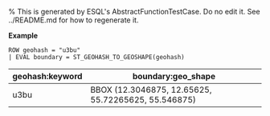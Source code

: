 % This is generated by ESQL's AbstractFunctionTestCase. Do no edit it. See ../README.md for how to regenerate it.

**Example**

```esql
ROW geohash = "u3bu"
| EVAL boundary = ST_GEOHASH_TO_GEOSHAPE(geohash)
```

| geohash:keyword | boundary:geo_shape |
| --- | --- |
| u3bu | BBOX (12.3046875, 12.65625, 55.72265625, 55.546875) |


